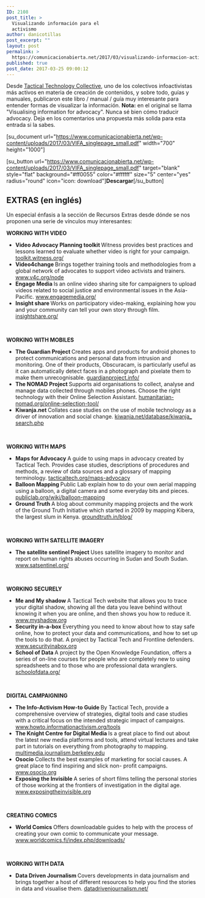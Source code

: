 ```yaml
---
ID: 2108
post_title: >
  Visualizando información para el
  activismo
author: danicotillas
post_excerpt: ""
layout: post
permalink: >
  https://comunicacionabierta.net/2017/03/visualizando-informacion-activismo/
published: true
post_date: 2017-03-25 09:00:12
---
```

Desde <a href="https://tacticaltech.org/">Tactical Technology Collective</a>, uno de los colectivos infoactivistas más activos en materia de creación de contenidos, y sobre todo, guías y manuales, publicaron este libro / manual / guía muy interesante para entender formas de visualizar la información.
<strong>Nota:</strong> en el original se llama "Visualising information for advocacy". Nunca sé bien cómo traducir advocacy. Deja en los comentarios una propuesta más solida para esta entrada si la sabes.

[su_document url="https://www.comunicacionabierta.net/wp-content/uploads/2017/03/VIFA_singlepage_small.pdf" width="700" height="1000"]

[su_button url="https://www.comunicacionabierta.net/wp-content/uploads/2017/03/VIFA_singlepage_small.pdf" target="blank" style="flat" background="#ff0055" color="#ffffff" size="5" center="yes" radius="round" icon="icon: download"]<strong>Descargar</strong>[/su_button]
<h2></h2>
<h2>EXTRAS (en inglés)</h2>
Un especial énfasis a la sección de Recursos Extras desde dónde se nos proponen una serie de vínculos muy interesantes:

<strong>WORKING WITH VIDEO</strong>
<ul>
 	<li><strong>Video Advocacy Planning toolkit
</strong>Witness provides best practices and lessons learned to evaluate whether video is right for your campaign.
<a href="https://toolkit.witness.org/">toolkit.witness.org/</a></li>
 	<li><strong>Video4change
</strong>Brings together training tools and methodologies from a global network of advocates to support video activists and trainers.
<a href="https://www.v4c.org/node">www.v4c.org/node</a></li>
 	<li><strong>Engage Media
</strong>Is<strong> </strong>an online video sharing site for campaigners to upload videos related to social justice and environmental issues in the Asia-Pacific.
<a href="https://www.engagemedia.org/">www.engagemedia.org/</a></li>
 	<li><strong>Insight share
</strong>Works on participatory video-making, explaining how you and your community can tell your own story through film.
<a href="https://insightshare.org/">insightshare.org/<strong>
</strong></a></li>
</ul>
&nbsp;

<strong>WORKING WITH MOBILES</strong>
<ul>
 	<li><strong>The Guardian Project
</strong>Creates apps and products for android phones to protect communications and personal data from intrusion and monitoring. One of their products, Obscuracam, is particularly useful as it can automatically detect faces in a photograph and pixelate them to make them unrecognisable.
<a href="https://guardianproject.info/">guardianproject.info/</a></li>
 	<li><strong>The NOMAD Project
</strong>Supports aid organisations to collect, analyse and manage data collected through mobiles phones. Choose the right technology with their Online Selection Assistant.
<a href="https://humanitarian-nomad.org/online-selection-tool/">humanitarian-nomad.org/online-selection-tool/</a></li>
 	<li><strong>K</strong><strong>iw</strong><strong>anj</strong><strong>a</strong><strong>.</strong><strong>n</strong><strong>e</strong><strong>t
</strong>Collates case studies on the use of mobile technology as a driver of innovation and social change.
<a href="https://kiwanja.net/database/kiwanja_ search.php">kiwanja.net/database/kiwanja_ search.php</a></li>
</ul>
&nbsp;

<strong>WORKING WITH MAPS</strong>
<ul>
 	<li><strong>Maps for Advocacy
</strong>A guide to using maps in advocacy created by Tactical Tech. Provides case studies, descriptions of procedures and methods, a review of data sources and a glossary of mapping terminology.
<a href="https://tacticaltech.org/maps-advocacy">tacticaltech.org/maps-advocacy</a>&nbsp;</li>
 	<li><strong>Balloon Mapping
</strong>Public Lab explain how to do your own aerial mapping using a balloon, a digital camera and some everyday bits and pieces.
<a href="https://publiclab.org/wiki/balloon-mapping">publiclab.org/wiki/balloon-mapping</a>&nbsp;</li>
 	<li><strong>Ground Truth
</strong>A blog about community mapping projects and the work of the Ground Truth Initiative which started in 2009 by mapping Kibera, the largest slum in Kenya.
<a href="https://groundtruth.in/blog/">groundtruth.in/blog/</a></li>
</ul>
&nbsp;

<strong>WORKING WITH SATELLITE IMAGERY</strong>
<ul>
 	<li><strong>The satellite sentinel Project
</strong>Uses satellite imagery to monitor and report on human rights abuses occurring in Sudan and South Sudan.
<a href="https://www.satsentinel.org/">www.satsentinel.org/</a></li>
</ul>
&nbsp;

<strong>WORKING SECURELY</strong>
<ul>
 	<li><strong>Me and My shadow
</strong>A Tactical Tech website that allows you to trace your digital shadow, showing all the data you leave behind without knowing it when you are online, and then shows you how to reduce it.
<a href="https://www.myshadow.org/">www.myshadow.org
</a></li>
 	<li><strong>Security in-a-box
</strong>Everything you need to know about how to stay safe online, how to protect your data and communications, and how to set up the tools to do that. A project by Tactical Tech and Frontline defenders.
<a href="https://www.securityinabox.org/">www.securityinabox.org
</a></li>
 	<li><strong>School of Data
</strong>A project by the Open Knowledge Foundation, offers a series of on-line courses for people who are completely new to using spreadsheets and to those who are professional data wranglers.
<a href="https://schoolofdata.org/">schoolofdata.org/</a></li>
</ul>
&nbsp;

<strong>DIGITAL CAMPAIGNING</strong>
<ul>
 	<li><strong>The Info-Activism How-to Guide
</strong>By Tactical Tech, provide a comprehensive overview of strategies, digital tools and case studies with a critical focus on the intended strategic impact of campaigns.
<a href="https://www.howto.informationactivism.org/tools">www.howto.informationactivism.org/tools</a></li>
 	<li><strong>The Knight Centre for Digital Media
</strong>Is a great place to find out about the latest new media platforms and tools, attend virtual lectures and take part in tutorials on everything from photography to mapping.
<a href="https://multimedia.journalism.berkeley.edu">multimedia.journalism.berkeley.edu
</a></li>
 	<li><strong>Osocio
</strong>Collects the best examples of marketing for social causes. A great place to find inspiring and slick non- profit campaigns.
<a href="https://www.osocio.org/">www.osocio.org<strong>
</strong></a></li>
 	<li><strong>E</strong><strong>x</strong><strong>p</strong><strong>o</strong><strong>s</strong><strong>in</strong><strong>g the Invisible
</strong>A series of short films telling the personal stories of those working at the frontiers of investigation in the digital age.
<a href="https://www.exposingtheinvisible.org/">www.exposingtheinvisible.org</a></li>
</ul>
&nbsp;

<strong>CREATING COMICS</strong>
<ul>
 	<li><strong>W</strong><strong>orl</strong><strong>d Comics
</strong>Offers downloadable guides to help with the process of creating your own comic to communicate your message.
<a href="https://www.worldcomics.fi/index.php/downloads/">www.worldcomics.fi/index.php/downloads/</a></li>
</ul>
&nbsp;

<strong>WORKING WITH DATA</strong>
<ul>
 	<li><strong>Data Driven Journalism
</strong>Covers developments in data journalism and brings together a host of different resources to help you find the stories in data and visualise them.
<a href="https://datadrivenjournalism.net/">datadrivenjournalism.net/</a></li>
</ul>